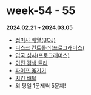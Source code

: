# week-54 - 55

**2024.02.21 ~ 2024.03.05**

- [접미사 배열(BOJ)](https://www.acmicpc.net/problem/11656)
- [디스크 컨트롤러(프로그래머스)](https://school.programmers.co.kr/learn/courses/30/lessons/42627)
- [입국 심사(프로그래머스)](https://school.programmers.co.kr/learn/courses/30/lessons/43238)
- [이진 검색 트리](https://www.acmicpc.net/problem/5639)
- [파이프 옮기기](https://www.acmicpc.net/problem/17070)
- [치킨 배달](https://www.acmicpc.net/problem/15686)
- 외 평일 1문제씩 5문제!
